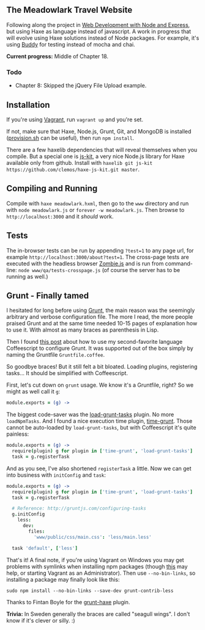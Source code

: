 ## The Meadowlark Travel Website

Following along the project in [Web Development with Node and Express](http://shop.oreilly.com/product/0636920032977.do), but using Haxe as language instead of javascript. A work in progress that will evolve using Haxe solutions instead of Node packages. For example, it's using [Buddy](https://github.com/ciscoheat/buddy) for testing instead of mocha and chai.

**Current progress:** Middle of Chapter 18.

### Todo 

* Chapter 8: Skipped the jQuery File Upload example.

## Installation

If you're using [Vagrant](http://vagrantup.com), run `vagrant up` and you're set.

If not, make sure that Haxe, Node.js, Grunt, Git, and MongoDB is installed ([provision.sh](https://github.com/ciscoheat/meadowlark/blob/master/provision.sh) can be useful), then run `npm install`.

There are a few haxelib dependencies that will reveal themselves when you compile. But a special one is [js-kit](https://github.com/clemos/haxe-js-kit), a very nice Node.js library for Haxe available only from github. Install with `haxelib git js-kit https://github.com/clemos/haxe-js-kit.git master`.

## Compiling and Running

Compile with `haxe meadowlark.hxml`, then go to the `www` directory and run with `node meadowlark.js` or `forever -w meadowlark.js`. Then browse to `http://localhost:3000` and it *should* work.

## Tests

The in-browser tests can be run by appending `?test=1` to any page url, for example `http://localhost:3000/about?test=1`. The cross-page tests are executed with the headless browser [Zombie.js](http://zombie.labnotes.org/) and is run from command-line: `node www/qa/tests-crosspage.js` (of course the server has to be running as well.)

## Grunt - Finally tamed

I hesitated for long before using [Grunt](http://gruntjs.com/), the main reason was the seemingly arbitrary and verbose configuration file. The more I read, the more people praised Grunt and at the same time needed 10-15 pages of explanation how to use it. With almost as many braces as parenthesis in Lisp.

Then I found [this post](http://tbranyen.com/post/coffeescript-has-the-ideal-syntax-for-configurations) about how to use my second-favorite language Coffeescript to configure Grunt. It was supported out of the box simply by naming the Gruntfile `Gruntfile.coffee`. 

So goodbye braces! But it still felt a bit bloated. Loading plugins, registering tasks... It should be simplified with Coffeescript.

First, let's cut down on `grunt` usage. We know it's a Gruntfile, right? So we might as well call it `g`:

```coffeescript
module.exports = (g) ->
```

The biggest code-saver was the [load-grunt-tasks](https://github.com/sindresorhus/load-grunt-tasks) plugin. No more `loadNpmTasks`. And I found a nice execution time plugin, [time-grunt](https://github.com/sindresorhus/time-grunt). Those cannot be auto-loaded by `load-grunt-tasks`, but with Coffeescript it's quite painless:

```coffeescript
module.exports = (g) ->
  require(plugin) g for plugin in ['time-grunt', 'load-grunt-tasks']
  task = g.registerTask
```

And as you see, I've also shortened `registerTask` a little. Now we can get into business with `initConfig` and `task`:

```coffeescript
module.exports = (g) ->
  require(plugin) g for plugin in ['time-grunt', 'load-grunt-tasks']
  task = g.registerTask

  # Reference: http://gruntjs.com/configuring-tasks
  g.initConfig
    less:
      dev:
        files:
          'www/public/css/main.css': 'less/main.less'

  task 'default', ['less']
```

That's it! A final note, if you're using Vagrant on Windows you may get problems with symlinks when installing npm packages (though [this](http://xiankai.wordpress.com/2013/12/26/symlinks-with-vagrant-virtualbox/) may help, or starting Vagrant as an Administrator). Then use `--no-bin-links`, so installing a package may finally look like this:

`sudo npm install --no-bin-links --save-dev grunt-contrib-less`

Thanks to Fintan Boyle for the [grunt-haxe](https://github.com/Fintan/grunt-haxe) plugin.

**Trivia:** In Sweden generally the braces are called "seagull wings". I don't know if it's clever or silly. :)
